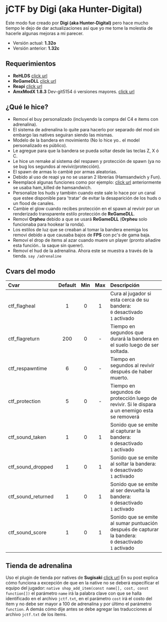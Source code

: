 # jCTF by Digi (aka Hunter-Digital)
Este modo fue creado por <b>Digi (aka Hunter-Digital)</b> pero hace mucho tiempo le dejo de dar actualizaciones así que yo me tome la molestia de hacerle algunas mejoras a mi parecer.

* Versión actual: <b>1.32o</b>
* Versión anterior: <b>1.32c</b>

## Requerimientos
* <b>ReHLDS</b> [click url](https://github.com/dreamstalker/rehlds/)
* <b>ReGameDLL</b> [click url](https://github.com/s1lentq/ReGameDLL_CS)
* <b>Reapi</b> [click url](https://github.com/s1lentq/reapi)
* <b>AmxModX 1.8.3</b> Dev-git5154 ó versiones mayores. [click url](http://amxmodx.org/snapshots.php)

## ¿Qué le hice?
* Removí el buy personalizado (incluyendo la compra del C4 e items con adrenalina).
* El sistema de adrenalina lo quite para hacerlo por separado del mod sin embargo las natives seguiran siendo las mismas.
* Modelo de la bandera en movimiento (No lo hice yo.. el model personalizado es público).
* Le agregue para que la bandera se pueda soltar desde las teclas Z, X ó C.
* Le hice un remake al sistema del respawn y protección de spawn (ya no se bug los segundos al revivir/protección).
* El spawn de armas lo cambié por armas aleatorias.
* Debido al uso de reapi ya no se usaran 2 librerías (Hamsandwich y Fun).
* Reemplacé algunas funciones como por ejemplo: [click url](https://github.com/OsweRRR/jCTF-by-Digi/blob/master/addons/amxmodx/scripting/jctf_base.sma#L297) anteriormente se usaba ham_killed de hamsandwich.
* Personalize los huds y también cuando este sale lo hace por un canal que estee disponible para 'tratar' de evitar la desaparición de los huds o un flood de canales.
* Cambie el glow cuando recibes protección en el spawn al revivir por un renderizado transparente estilo protección de <b>ReGameDLL</b>.
* Removí <b>Orpheu</b> debido a que se usará <b>ReGameDLL</b> (<b>Orpheu</b> solo funcionaba para hookear la ronda).
* Los estilos de luz que se creaban al tomar la bandera enemiga los removi debido a que causaba bajos de <b>FPS</b> con pc's de gama baja.
* Removí el drop de items al azar cuando muere un player (pronto añadire esta función.. la saque sin querer).
* Removí el hud de la adrenalina. Ahora este se muestra a través de la tienda. `say /adrenaline`

## Cvars del modo
| Cvar                          | Default | Min | Max | Descripción |
| :---------------------------- | :-: | :-: | :-: | :--------------------------------------------- |
| ctf_flagheal                  | 1   | 0   | 1   | Cura al jugador si esta cerca de su bandera:<br/>`0` desactivado <br/>`1` activado |
| ctf_flagreturn                | 200 | 0   | -   | Tiempo en segundos que durará la bandera en el suelo luego de ser soltada. |
| ctf_respawntime               | 6   | 0   | -   | Tiempo en segundos al revivir después de haber muerto. |
| ctf_protection                | 5   | 0   | -   | Tiempo en segundos de protección luego de revivir. Si le dispara a un enemigo esta se removerá |
| ctf_sound_taken               | 1   | 0   | 1   | Sonido que se emite al capturar la bandera:<br/>`0` desactivado <br/>`1` activado  |
| ctf_sound_dropped             | 1   | 0   | 1   | Sonido que se emite al soltar la bandera:<br/>`0` desactivado <br/>`1` activado |
| ctf_sound_returned            | 1   | 0   | 1   | Sonido que se emite al ser devuelta la bandera:<br/>`0` desactivado <br/>`1` activado |
| ctf_sound_score               | 1   | 0   | 1   | Sonido que se emite al sumar puntuación después de capturar la bandera:<br/>`0` desactivado <br/>`1` activado |

## Tienda de adrenalina
Uso el plugin de tienda por natives de <b>Sugisaki</b> [click url](https://amxmodx-es.com/Thread-Otra-Tienda-por-natives) En su post explica cómo funciona a excepción de que en la native no se deberá especificar el equipo del jugador: `native shop_add_item(const name[], cost, const function[])` el parámetro `name` irá la palabra clave con que se halla identificado en el archivo `jctf.txt`, en el parámetro `cost` irá el costo del item y no debe ser mayor a 100 de adrenalina y por último el parámetro `function`. A demás cómo dije antes se debe agregar las traducciones al archivo `jctf.txt` de los items.
